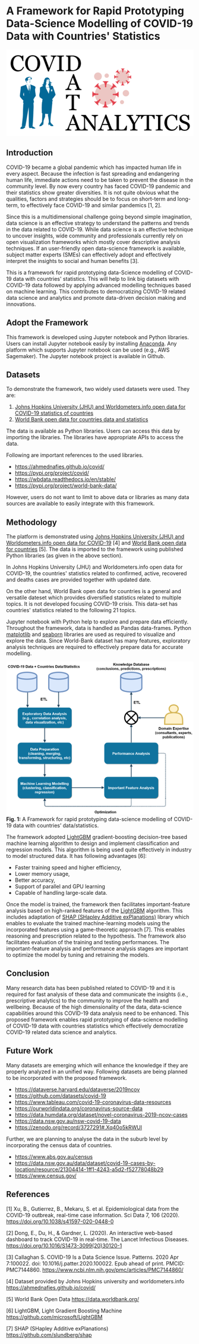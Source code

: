 # A Framework for Rapid Prototyping Data-Science Modelling of COVID-19 Data with Countries' Statistics 
![Image description](https://raw.githubusercontent.com/samarawickrama/COVID-19/master/Resources/Images/GitHub_Covid_Logo.png)

## Introduction

COVID-19 became a global pandemic which has impacted human life in every aspect. Because the infection is fast spreading and endangering human life, immediate actions need to be taken to prevent the disease in the community level. By now every country has faced COVID-19 pandemic and their statistics show greater diversities. It is not quite obvious what the qualities, factors and strategies should be to focus on short-term and long-term, to   effectively face COVID-19 and similar pandemics [1, 2].

Since this is a multidimensional challenge going beyond simple imagination, data science is an effective strategy to understand the  patterns and trends in the data related to COVID-19. While data science is an effective technique to uncover insights, wide community and professionals currently rely on open visualization frameworks which mostly cover descriptive analysis techniques. If an user-friendly open data-science framework is available, subject matter experts (SMEs) can effectively adopt and effectively interpret the insights to social and human benefits [3]. 

This is a framework for rapid prototyping data-Science modelling of COVID-19 data with countries' statistics. This will help to link big datasets with COVID-19 data followed by applying advanced modelling techniques  based on machine learning. This contributes to democratizing COVID-19 related data science and analytics and promote data-driven decision making and innovations.

## Adopt the Framework

This framework is developed using Jupyter notebook and Python libraries. Users can install Jupyter notebook easily by installing [Anaconda](https://docs.anaconda.com/anaconda/install/). Any platform which supports Jupyter notebook can be used (e.g., AWS Sagemaker). The Jupyter notebook project is available in Github.

## Datasets

To demonstrate the framework, two widely used datasets were used. They are: 

1) [Johns Hopkins University (JHU) and Worldometers.info open data for COVID-19 statistics of countries](https://ahmednafies.github.io/covid/)
2) [World Bank open data for countries data and statistics](https://data.worldbank.org/)

The data is available as Python libraries. Users can access this data by importing the libraries. The libraries have appropriate APIs to access the data.

Following are important references to the used libraries.

- https://ahmednafies.github.io/covid/
- https://pypi.org/project/covid/
- https://wbdata.readthedocs.io/en/stable/
- https://pypi.org/project/world-bank-data/

However, users do not want to limit to above data or libraries as many data sources are available to easily integrate with this framework.

## Methodology

The platform is demonstrated using [Johns Hopkins University (JHU) and Worldometers.info open data for COVID-19](https://ahmednafies.github.io/covid/) [4] and [World Bank open data for countries](https://data.worldbank.org/) [5]. The data is imported to the framework using published Python libraries (as given in the above section).

In Johns Hopkins University (JHU) and Worldometers.info open data for COVID-19, the countries' statistics related to confirmed, active, recovered and deaths cases are provided together with updated date.

On the other hand,  World Bank open data for countries is a general and versatile dateset which provides diversified statistics related to multiple topics. It is not developed focusing COVID-19 crisis. This data-set has countries' statistics related to the following 21 topics.

Jupyter notebook with Python help to explore and prepare data efficiently. Throughout the framework, data is handled as Pandas data-frames. Python [matplotlib](https://matplotlib.org/) and [seaborn](https://seaborn.pydata.org/) libraries are used as required to visualize and explore the data. Since World-Bank dataset has many features, exploratory analysis techniques are required to effectively prepare data for accurate modelling.

![Image description](https://raw.githubusercontent.com/samarawickrama/COVID-19/master/Resources/Images/COVID-19%20Data%20Science%20Framework.png)
**Fig. 1:** A Framework for rapid prototyping data-science modelling of COVID-19 data with countries’ data/statistics.

The framework adopted [LightGBM](https://lightgbm.readthedocs.io/en/latest/) gradient-boosting decision-tree based machine learning algorithm to design and implement classification and regression models. This algorithm is being used quite effectively in industry to model structured data. It has following advantages [6]:
 - Faster training speed and higher efficiency,
 - Lower memory usage,
 - Better accuracy,
 - Support of parallel and GPU learning
 - Capable of handling large-scale data.

Once the model is trained, the framework then facilitates important-feature analysis based on high-ranked features of the [LightGBM](https://shap.readthedocs.io/en/latest/) algorithm. This includes adaptation of [SHAP (SHapley Additive exPlanations)](https://shap.readthedocs.io/en/latest/) library which enables to evaluate the trained machine-learning models using the incorporated features using a game-theoretic approach [7]. This enables reasoning and prescription related to the hypothesis. The framework also facilitates evaluation of the training and testing performances. The important-feature analysis and performance analysis stages are important to optimize the model by tuning and retraining the models.

## Conclusion

Many research data has been published related to COVID-19 and it is required for fast analysis of these data and communicate the insights (i.e., prescriptive analytics) to the community to improve the health and wellbeing. Because of the high dimensionality of the data, data-science capabilities around this COVID-19 data analysis need to be enhanced. This proposed framework enables rapid prototyping of data-science modelling of COVID-19 data with countries statistics which effectively democratize COVID-19 related data science and analytics.

## Future Work

Many datasets are emerging which will enhance the knowledge if they are properly analyzed in an unified way. Following datasets are being planned to be incorporated with the proposed framework.

- https://dataverse.harvard.edu/dataverse/2019ncov
- https://github.com/datasets/covid-19
- https://www.tableau.com/covid-19-coronavirus-data-resources
- https://ourworldindata.org/coronavirus-source-data
- https://data.humdata.org/dataset/novel-coronavirus-2019-ncov-cases
- https://data.nsw.gov.au/nsw-covid-19-data
- https://zenodo.org/record/3727291#.Xq40o5kRWUl

Further, we are planning to analyse the data in the suburb level by incorporating the census data of countries.

- https://www.abs.gov.au/census
- https://data.nsw.gov.au/data/dataset/covid-19-cases-by-location/resource/21304414-1ff1-4243-a5d2-f52778048b29
- https://www.census.gov/

## References

[1] Xu, B., Gutierrez, B., Mekaru, S. et al. Epidemiological data from the COVID-19 outbreak, real-time case information. Sci Data 7, 106 (2020). https://doi.org/10.1038/s41597-020-0448-0

[2] Dong, E., Du, H., & Gardner, L. (2020). An interactive web-based dashboard to track COVID-19 in real-time. The Lancet Infectious Diseases. https://doi.org/10.1016/S1473-3099(20)30120-1

[3] Callaghan S. COVID-19 Is a Data Science Issue. Patterns. 2020 Apr 7:100022. doi: 10.1016/j.patter.2020.100022. Epub ahead of print. PMCID: PMC7144860.
https://www.ncbi.nlm.nih.gov/pmc/articles/PMC7144860/

[4] Dataset provided by Johns Hopkins university and worldometers.info
https://ahmednafies.github.io/covid/

[5] World Bank Open Data
https://data.worldbank.org/

[6] LightGBM, Light Gradient Boosting Machine
https://github.com/microsoft/LightGBM

[7] SHAP (SHapley Additive exPlanations)
https://github.com/slundberg/shap
